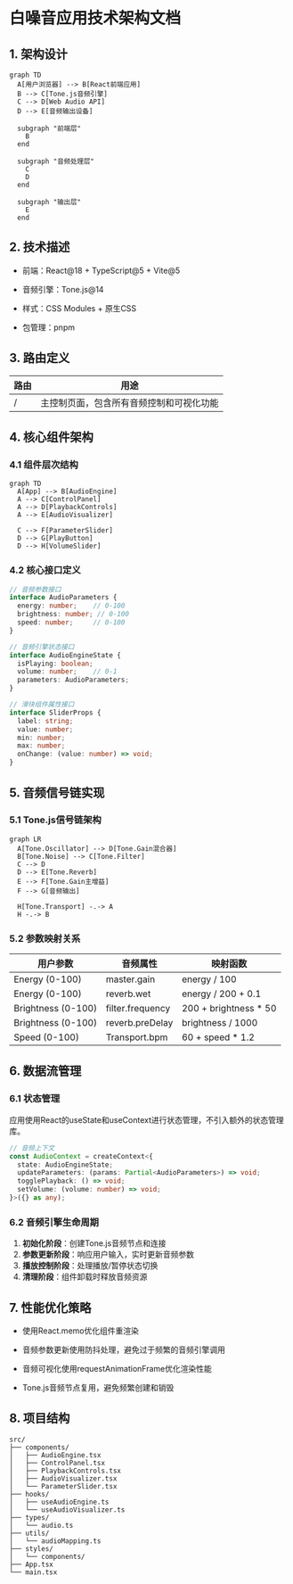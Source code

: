 # 白噪音应用技术架构文档

## 1. 架构设计

```mermaid
graph TD
  A[用户浏览器] --> B[React前端应用]
  B --> C[Tone.js音频引擎]
  C --> D[Web Audio API]
  D --> E[音频输出设备]

  subgraph "前端层"
    B
  end

  subgraph "音频处理层"
    C
    D
  end

  subgraph "输出层"
    E
  end
```

## 2. 技术描述

* 前端：React\@18 + TypeScript\@5 + Vite\@5

* 音频引擎：Tone.js\@14

* 样式：CSS Modules + 原生CSS

* 包管理：pnpm

## 3. 路由定义

| 路由 | 用途                   |
| -- | -------------------- |
| /  | 主控制页面，包含所有音频控制和可视化功能 |

## 4. 核心组件架构

### 4.1 组件层次结构

```mermaid
graph TD
  A[App] --> B[AudioEngine]
  A --> C[ControlPanel]
  A --> D[PlaybackControls]
  A --> E[AudioVisualizer]
  
  C --> F[ParameterSlider]
  D --> G[PlayButton]
  D --> H[VolumeSlider]
```

### 4.2 核心接口定义

```typescript
// 音频参数接口
interface AudioParameters {
  energy: number;    // 0-100
  brightness: number; // 0-100
  speed: number;     // 0-100
}

// 音频引擎状态接口
interface AudioEngineState {
  isPlaying: boolean;
  volume: number;    // 0-1
  parameters: AudioParameters;
}

// 滑块组件属性接口
interface SliderProps {
  label: string;
  value: number;
  min: number;
  max: number;
  onChange: (value: number) => void;
}
```

## 5. 音频信号链实现

### 5.1 Tone.js信号链架构

```mermaid
graph LR
  A[Tone.Oscillator] --> D[Tone.Gain混合器]
  B[Tone.Noise] --> C[Tone.Filter]
  C --> D
  D --> E[Tone.Reverb]
  E --> F[Tone.Gain主增益]
  F --> G[音频输出]
  
  H[Tone.Transport] -.-> A
  H -.-> B
```

### 5.2 参数映射关系

| 用户参数               | 音频属性             | 映射函数                   |
| ------------------ | ---------------- | ---------------------- |
| Energy (0-100)     | master.gain      | energy / 100           |
| Energy (0-100)     | reverb.wet       | energy / 200 + 0.1     |
| Brightness (0-100) | filter.frequency | 200 + brightness \* 50 |
| Brightness (0-100) | reverb.preDelay  | brightness / 1000      |
| Speed (0-100)      | Transport.bpm    | 60 + speed \* 1.2      |

## 6. 数据流管理

### 6.1 状态管理

应用使用React的useState和useContext进行状态管理，不引入额外的状态管理库。

```typescript
// 音频上下文
const AudioContext = createContext<{
  state: AudioEngineState;
  updateParameters: (params: Partial<AudioParameters>) => void;
  togglePlayback: () => void;
  setVolume: (volume: number) => void;
}>({} as any);
```

### 6.2 音频引擎生命周期

1. **初始化阶段**：创建Tone.js音频节点和连接
2. **参数更新阶段**：响应用户输入，实时更新音频参数
3. **播放控制阶段**：处理播放/暂停状态切换
4. **清理阶段**：组件卸载时释放音频资源

## 7. 性能优化策略

* 使用React.memo优化组件重渲染

* 音频参数更新使用防抖处理，避免过于频繁的音频引擎调用

* 音频可视化使用requestAnimationFrame优化渲染性能

* Tone.js音频节点复用，避免频繁创建和销毁

## 8. 项目结构

```
src/
├── components/
│   ├── AudioEngine.tsx
│   ├── ControlPanel.tsx
│   ├── PlaybackControls.tsx
│   ├── AudioVisualizer.tsx
│   └── ParameterSlider.tsx
├── hooks/
│   ├── useAudioEngine.ts
│   └── useAudioVisualizer.ts
├── types/
│   └── audio.ts
├── utils/
│   └── audioMapping.ts
├── styles/
│   └── components/
├── App.tsx
└── main.tsx
```

